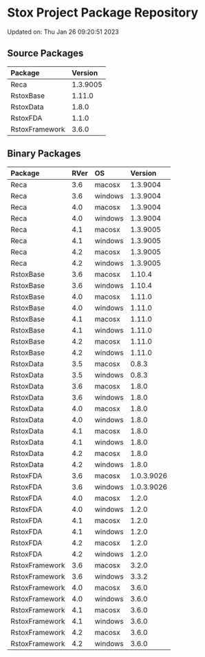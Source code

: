 # Stox Project Package Repository


Updated on: Thu Jan 26 09:20:51 2023
## Source Packages

|Package        |Version  |
|:--------------|:--------|
|Reca           |1.3.9005 |
|RstoxBase      |1.11.0   |
|RstoxData      |1.8.0    |
|RstoxFDA       |1.1.0    |
|RstoxFramework |3.6.0    |

## Binary Packages

|Package        |RVer |OS      |Version    |
|:--------------|:----|:-------|:----------|
|Reca           |3.6  |macosx  |1.3.9004   |
|Reca           |3.6  |windows |1.3.9004   |
|Reca           |4.0  |macosx  |1.3.9004   |
|Reca           |4.0  |windows |1.3.9004   |
|Reca           |4.1  |macosx  |1.3.9005   |
|Reca           |4.1  |windows |1.3.9005   |
|Reca           |4.2  |macosx  |1.3.9005   |
|Reca           |4.2  |windows |1.3.9005   |
|RstoxBase      |3.6  |macosx  |1.10.4     |
|RstoxBase      |3.6  |windows |1.10.4     |
|RstoxBase      |4.0  |macosx  |1.11.0     |
|RstoxBase      |4.0  |windows |1.11.0     |
|RstoxBase      |4.1  |macosx  |1.11.0     |
|RstoxBase      |4.1  |windows |1.11.0     |
|RstoxBase      |4.2  |macosx  |1.11.0     |
|RstoxBase      |4.2  |windows |1.11.0     |
|RstoxData      |3.5  |macosx  |0.8.3      |
|RstoxData      |3.5  |windows |0.8.3      |
|RstoxData      |3.6  |macosx  |1.8.0      |
|RstoxData      |3.6  |windows |1.8.0      |
|RstoxData      |4.0  |macosx  |1.8.0      |
|RstoxData      |4.0  |windows |1.8.0      |
|RstoxData      |4.1  |macosx  |1.8.0      |
|RstoxData      |4.1  |windows |1.8.0      |
|RstoxData      |4.2  |macosx  |1.8.0      |
|RstoxData      |4.2  |windows |1.8.0      |
|RstoxFDA       |3.6  |macosx  |1.0.3.9026 |
|RstoxFDA       |3.6  |windows |1.0.3.9026 |
|RstoxFDA       |4.0  |macosx  |1.2.0      |
|RstoxFDA       |4.0  |windows |1.2.0      |
|RstoxFDA       |4.1  |macosx  |1.2.0      |
|RstoxFDA       |4.1  |windows |1.2.0      |
|RstoxFDA       |4.2  |macosx  |1.2.0      |
|RstoxFDA       |4.2  |windows |1.2.0      |
|RstoxFramework |3.6  |macosx  |3.2.0      |
|RstoxFramework |3.6  |windows |3.3.2      |
|RstoxFramework |4.0  |macosx  |3.6.0      |
|RstoxFramework |4.0  |windows |3.6.0      |
|RstoxFramework |4.1  |macosx  |3.6.0      |
|RstoxFramework |4.1  |windows |3.6.0      |
|RstoxFramework |4.2  |macosx  |3.6.0      |
|RstoxFramework |4.2  |windows |3.6.0      |
